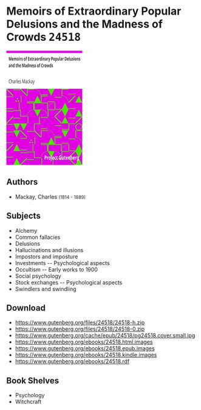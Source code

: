 # Memoirs of Extraordinary Popular Delusions and the Madness of Crowds <kbd>24518</kbd>

![](./cover.medium.jpg "")

## Authors


 - Mackay, Charles <small>(1814 - 1889)</small>

## Subjects


 - Alchemy
 - Common fallacies
 - Delusions
 - Hallucinations and illusions
 - Impostors and imposture
 - Investments -- Psychological aspects
 - Occultism -- Early works to 1900
 - Social psychology
 - Stock exchanges -- Psychological aspects
 - Swindlers and swindling

## Download


 - https://www.gutenberg.org/files/24518/24518-h.zip
 - https://www.gutenberg.org/files/24518/24518-0.zip
 - https://www.gutenberg.org/cache/epub/24518/pg24518.cover.small.jpg
 - https://www.gutenberg.org/ebooks/24518.html.images
 - https://www.gutenberg.org/ebooks/24518.epub.images
 - https://www.gutenberg.org/ebooks/24518.kindle.images
 - https://www.gutenberg.org/ebooks/24518.rdf

## Book Shelves


 - Psychology
 - Witchcraft
